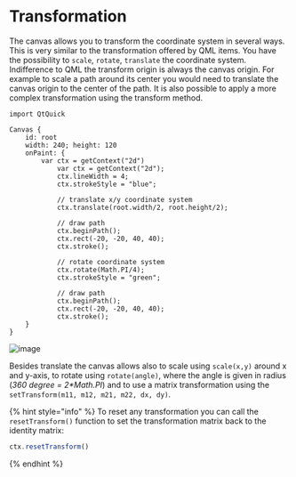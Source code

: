 # Transformation

The canvas allows you to transform the coordinate system in several ways. This is very similar to the transformation offered by QML items. You have the possibility to `scale`, `rotate`, `translate` the coordinate system. Indifference to QML the transform origin is always the canvas origin. For example to scale a path around its center you would need to translate the canvas origin to the center of the path. It is also possible to apply a more complex transformation using the transform method.

```
import QtQuick

Canvas {
    id: root
    width: 240; height: 120
    onPaint: {
        var ctx = getContext("2d")
            var ctx = getContext("2d");
            ctx.lineWidth = 4;
            ctx.strokeStyle = "blue";

            // translate x/y coordinate system
            ctx.translate(root.width/2, root.height/2);

            // draw path
            ctx.beginPath();
            ctx.rect(-20, -20, 40, 40);
            ctx.stroke();

            // rotate coordinate system
            ctx.rotate(Math.PI/4);
            ctx.strokeStyle = "green";

            // draw path
            ctx.beginPath();
            ctx.rect(-20, -20, 40, 40);
            ctx.stroke();
    }
}
```

![image](assets/transform.png)

Besides translate the canvas allows also to scale using `scale(x,y)` around x and y-axis, to rotate using `rotate(angle)`, where the angle is given in radius (_360 degree = 2\*Math.PI_) and to use a matrix transformation using the `setTransform(m11, m12, m21, m22, dx, dy)`.

{% hint style="info" %}
To reset any transformation you can call the `resetTransform()` function to set the transformation matrix back to the identity matrix:

```js
ctx.resetTransform()
```
{% endhint %}

